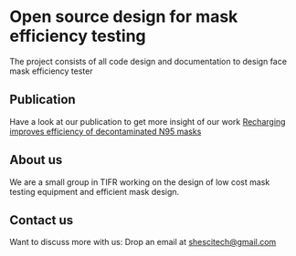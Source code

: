 # Open source design for mask efficiency testing

The project consists of all code design and documentation to design face mask efficiency tester

## Publication
Have a look at our publication to get more insight of our work
[Recharging improves efficiency of decontaminated N95 masks](https://arxiv.org/abs/2004.13641)


## About us

We are a small group in TIFR working on the design of low cost mask testing equipment and efficient mask design. 


## Contact us

Want to discuss more with us:
Drop an email at shescitech@gmail.com
